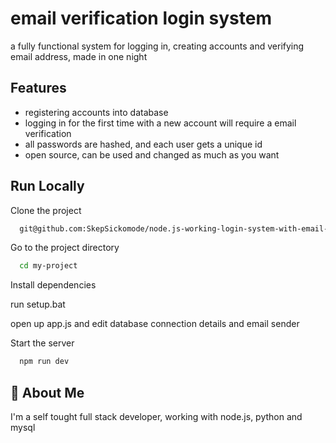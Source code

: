 
# email verification  login system

a fully functional system for logging in, creating accounts and verifying email address, made in one night




## Features

- registering accounts into database
- logging in for the first time with a new account will require a email verification 
- all passwords are hashed, and each user gets a unique id
- open source, can be used and changed as much as you want



## Run Locally

Clone the project

```bash
  git@github.com:SkepSickomode/node.js-working-login-system-with-email-verification-.git
```

Go to the project directory

```bash
  cd my-project
```

Install dependencies

run setup.bat

open up app.js and edit database connection details and email sender

Start the server

```bash
  npm run dev
```


## 🚀 About Me
I'm a self tought full stack developer, working with node.js, python and mysql

